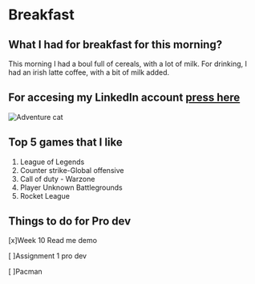 # Breakfast

## What I had for breakfast for this morning?
This morning I had a boul full of cereals, with a lot of milk. For drinking, I had an irish latte coffee, with a bit of milk added.

## For accesing my LinkedIn account [press here](https://www.linkedin.com/in/alexandru-ionescu-mihai/)

![Adventure cat](https://github.com/IonescuAlexandruM/Breakfast/blob/main/adventure-cat.png)

## Top 5 games that I like
1. League of Legends
2. Counter strike-Global offensive
3. Call of duty - Warzone
4. Player Unknown Battlegrounds
5. Rocket League

## Things to do for Pro dev
[x]Week 10 Read me demo

[ ]Assignment 1 pro dev 

[ ]Pacman





